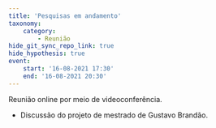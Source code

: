 ```yaml
---
title: 'Pesquisas em andamento'
taxonomy:
    category:
        - Reunião
hide_git_sync_repo_link: true
hide_hypothesis: true
event:
    start: '16-08-2021 17:30'
    end: '16-08-2021 20:30'
---
```


Reunião online por meio de videoconferência.

- Discussão do projeto de mestrado de Gustavo Brandão.
